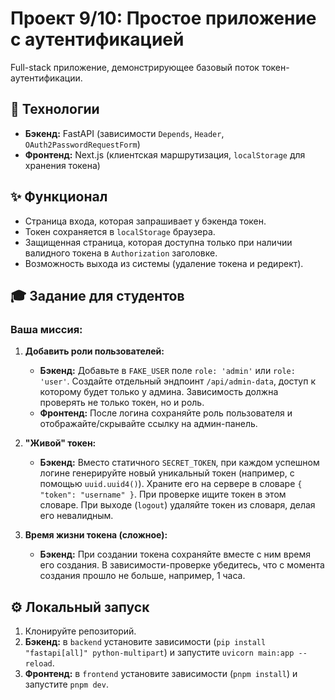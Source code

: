 # Проект 9/10: Простое приложение с аутентификацией

Full-stack приложение, демонстрирующее базовый поток токен-аутентификации.

## 🚀 Технологии

* **Бэкенд:** FastAPI (зависимости `Depends`, `Header`, `OAuth2PasswordRequestForm`)
* **Фронтенд:** Next.js (клиентская маршрутизация, `localStorage` для хранения токена)

## ✨ Функционал

* Страница входа, которая запрашивает у бэкенда токен.
* Токен сохраняется в `localStorage` браузера.
* Защищенная страница, которая доступна только при наличии валидного токена в `Authorization` заголовке.
* Возможность выхода из системы (удаление токена и редирект).

## 🎓 Задание для студентов

### Ваша миссия:

1.  **Добавить роли пользователей:**
    * **Бэкенд:** Добавьте в `FAKE_USER` поле `role: 'admin'` или `role: 'user'`. Создайте отдельный эндпоинт `/api/admin-data`, доступ к которому будет только у админа. Зависимость должна проверять не только токен, но и роль.
    * **Фронтенд:** После логина сохраняйте роль пользователя и отображайте/скрывайте ссылку на админ-панель.

2.  **"Живой" токен:**
    * **Бэкенд:** Вместо статичного `SECRET_TOKEN`, при каждом успешном логине генерируйте новый уникальный токен (например, с помощью `uuid.uuid4()`). Храните его на сервере в словаре `{ "token": "username" }`. При проверке ищите токен в этом словаре. При выходе (`logout`) удаляйте токен из словаря, делая его невалидным.

3.  **Время жизни токена (сложное):**
    * **Бэкенд:** При создании токена сохраняйте вместе с ним время его создания. В зависимости-проверке убедитесь, что с момента создания прошло не больше, например, 1 часа.

## ⚙️ Локальный запуск

1.  Клонируйте репозиторий.
2.  **Бэкенд:** в `backend` установите зависимости (`pip install "fastapi[all]" python-multipart`) и запустите `uvicorn main:app --reload`.
3.  **Фронтенд:** в `frontend` установите зависимости (`pnpm install`) и запустите `pnpm dev`.
